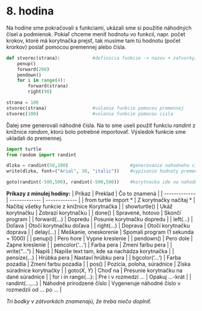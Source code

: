 # 8. hodina

Na hodine sme pokračovali s funkciami, ukázali sme si použitie náhodných čísel a podmienok. Pokiaľ chceme meniť hodnotu vo funkcií, napr. počet krokov, ktoré má korytnačka
prejsť, tak musíme tam tú hodnotu (počet krorkov) poslať pomocou premennej alebo čísla. 
```python
def stvorec(strana):            #definicia funkcie -> nazov + zatvorky, kde je nasa premenna, ktoru tam posielame
    penup()
    forward(200)
    pendown()
    for i in range(4):
        forward(strana)
        right(90)

strana = 100
stvorec(strana)                 #volanie funkcie pomocou premennej
stvorec(100)                    #volanie funkcie pomocou cisla
```

Ďalej sme generovali náhodné čísla. Na to sme useli použiť funkciu *randint* z knižnice *random*, ktorú bolo potrebné importovať. Výsledok funkcie sme ukladali do premennej.

```python
import turtle
from random import randint

dlzka = randint(50,100)                       #generovanie nahodneho cisla
write(dlzka, font=("Arial", 30, "italic"))    #vypísanie hodnoty premennej dlzka

goto(randint(-500,500), randint(-500,500))    #korytnacka ide na nahodnu poziciu
```

**Príkazy z minulej hodiny:**
| Príkaz  | Preklad | Čo to znamená |
| ------------- | ------------- | ------------- |
| from turtle import *  | Z korytnačky načítaj *  | Načítaj všetky funkcie z knižnice Korytnačka |
| showturtle()  | Ukáž korytnačku  | Zobrazí korytnačku |
| done()  | Spravené, hotovo  | Skončí program |
| forward(...)  | Dopredu  | Posunie korytnačku dopredu |
| left(...)  | Doľava  | Otočí korytnačku doľava |
| right(...)  | Doprava  | Otočí korytnačku doprava |
| delay(...)  | Meškanie, oneskorenie  | Spomalí program (1 sekunda = 1000) |
| penup()  | Pero hore  | Vypne kreslenie |
| pendown()  | Pero dole  | Zapne kreslenie |
| pencolor(‘...‘)  | Farba pera  | Zmení farbu pera |
| write(“…”)  | Napíš  |	Napíše text tam, kde sa nachádza korytnačka |
| pensize(...)  | Hrúbka pera  | Nastaví hrúbku pera |
| bgcolor(‘...‘)  | Farba pozadia  | Zmení farbu pozadia |
| pos()  | Pozícia, poloha, súradnice | Získa súradnice korytnačky |
| goto(*X*, *Y*)  | Choď na  | Presunie korytnačku na dané súradnice |
| for i in range(...):  | Pre i v rozmedzí ...  | Opakuj ...-krát |
| randint(...,...)  | Náhodné prirodzené číslo  | Vygeneruje náhodné číslo v rozmedzií od ... po ... |


*Tri bodky v zátvorkách znamenajú, že treba niečo doplniť.*

